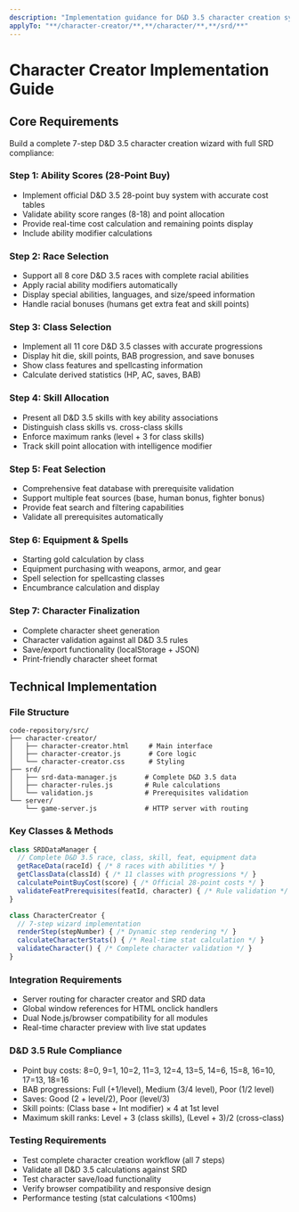 ```yaml
---
description: "Implementation guidance for D&D 3.5 character creation system"
applyTo: "**/character-creator/**,**/character/**,**/srd/**"
---
```


# Character Creator Implementation Guide

## Core Requirements
Build a complete 7-step D&D 3.5 character creation wizard with full SRD compliance:

### Step 1: Ability Scores (28-Point Buy)
- Implement official D&D 3.5 28-point buy system with accurate cost tables
- Validate ability score ranges (8-18) and point allocation
- Provide real-time cost calculation and remaining points display
- Include ability modifier calculations

### Step 2: Race Selection  
- Support all 8 core D&D 3.5 races with complete racial abilities
- Apply racial ability modifiers automatically
- Display special abilities, languages, and size/speed information
- Handle racial bonuses (humans get extra feat and skill points)

### Step 3: Class Selection
- Implement all 11 core D&D 3.5 classes with accurate progressions
- Display hit die, skill points, BAB progression, and save bonuses
- Show class features and spellcasting information
- Calculate derived statistics (HP, AC, saves, BAB)

### Step 4: Skill Allocation
- Present all D&D 3.5 skills with key ability associations  
- Distinguish class skills vs. cross-class skills
- Enforce maximum ranks (level + 3 for class skills)
- Track skill point allocation with intelligence modifier

### Step 5: Feat Selection
- Comprehensive feat database with prerequisite validation
- Support multiple feat sources (base, human bonus, fighter bonus)
- Provide feat search and filtering capabilities
- Validate all prerequisites automatically

### Step 6: Equipment & Spells
- Starting gold calculation by class
- Equipment purchasing with weapons, armor, and gear
- Spell selection for spellcasting classes
- Encumbrance calculation and display

### Step 7: Character Finalization
- Complete character sheet generation
- Character validation against all D&D 3.5 rules
- Save/export functionality (localStorage + JSON)
- Print-friendly character sheet format

## Technical Implementation

### File Structure
```
code-repository/src/
├── character-creator/
│   ├── character-creator.html     # Main interface
│   ├── character-creator.js       # Core logic
│   └── character-creator.css      # Styling
├── srd/
│   ├── srd-data-manager.js       # Complete D&D 3.5 data
│   ├── character-rules.js        # Rule calculations
│   └── validation.js             # Prerequisites validation
└── server/
    └── game-server.js            # HTTP server with routing
```

### Key Classes & Methods
```javascript
class SRDDataManager {
  // Complete D&D 3.5 race, class, skill, feat, equipment data
  getRaceData(raceId) { /* 8 races with abilities */ }
  getClassData(classId) { /* 11 classes with progressions */ }
  calculatePointBuyCost(score) { /* Official 28-point costs */ }
  validateFeatPrerequisites(featId, character) { /* Rule validation */ }
}

class CharacterCreator {
  // 7-step wizard implementation  
  renderStep(stepNumber) { /* Dynamic step rendering */ }
  calculateCharacterStats() { /* Real-time stat calculation */ }
  validateCharacter() { /* Complete character validation */ }
}
```

### Integration Requirements
- Server routing for character creator and SRD data
- Global window references for HTML onclick handlers
- Dual Node.js/browser compatibility for all modules
- Real-time character preview with live stat updates

### D&D 3.5 Rule Compliance
- Point buy costs: 8=0, 9=1, 10=2, 11=3, 12=4, 13=5, 14=6, 15=8, 16=10, 17=13, 18=16
- BAB progressions: Full (+1/level), Medium (3/4 level), Poor (1/2 level)
- Saves: Good (2 + level/2), Poor (level/3)
- Skill points: (Class base + Int modifier) × 4 at 1st level
- Maximum skill ranks: Level + 3 (class skills), (Level + 3)/2 (cross-class)

### Testing Requirements
- Test complete character creation workflow (all 7 steps)
- Validate all D&D 3.5 calculations against SRD
- Test character save/load functionality
- Verify browser compatibility and responsive design
- Performance testing (stat calculations <100ms)